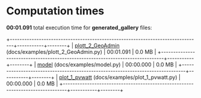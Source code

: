 

# Computation times

**00:01.091** total execution time for **generated_gallery** files:

+-------------------------------------------------------------------------------+-----------+--------+
| [plott_2_GeoAdmin](./plott_2_GeoAdmin.md) (docs/examples/plott_2_GeoAdmin.py) | 00:01.091 | 0.0 MB |
+-------------------------------------------------------------------------------+-----------+--------+
| [model](./model.md) (docs/examples/model.py)                                  | 00:00.000 | 0.0 MB |
+-------------------------------------------------------------------------------+-----------+--------+
| [plot_1_pvwatt](./plot_1_pvwatt.md) (docs/examples/plot_1_pvwatt.py)          | 00:00.000 | 0.0 MB |
+-------------------------------------------------------------------------------+-----------+--------+
